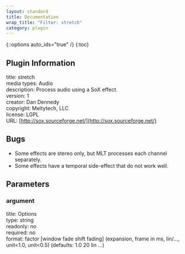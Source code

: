 ```yaml
---
layout: standard
title: Documentation
wrap_title: "Filter: stretch"
category: plugin
---
```

{::options auto_ids="true" /}
{:toc}

## Plugin Information

title: stretch  
media types:
Audio  
description: Process audio using a SoX effect.  
version: 1  
creator: Dan Dennedy  
copyright: Meltytech, LLC  
license: LGPL  
URL: [http://sox.sourceforge.net/](http://sox.sourceforge.net/)  

## Bugs

* Some effects are stereo only, but MLT processes each channel separately.
* Some effects have a temporal side-effect that do not work well.

## Parameters

### argument

title: Options    
type: string  
readonly: no  
required: no  
format: factor [window fade shift fading]
       (expansion, frame in ms, lin/..., unit<1.0, unit<0.5)
       (defaults: 1.0 20 lin ...)
  

